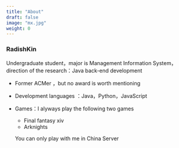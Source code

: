 ```yaml
---
title: "About"
draft: false
image: "mx.jpg"
weight: 0
---
```


### RadishKin
Undergraduate student，major is Management Information System，direction of the research：Java back-end development 

* Former ACMer ，but no award is worth mentioning 
* Development languages ：Java，Python，JavaScript

* Games：I alyways play the following two games
    - Final fantasy xiv 
    - Arknights

    You can only play with me in China Server

